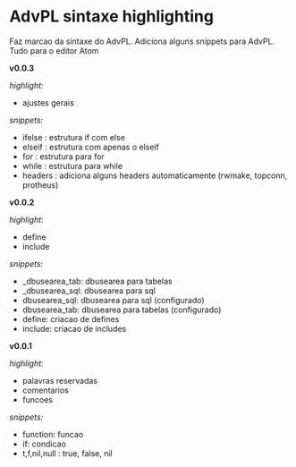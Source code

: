 AdvPL sintaxe highlighting
==========================
Faz marcao da sintaxe do AdvPL. Adiciona alguns snippets para AdvPL. Tudo para o
editor Atom

**v0.0.3**

_highlight:_
- ajustes gerais

_snippets:_
- ifelse   : estrutura if com else
- elseif   : estrutura com apenas o elseif
- for      : estrutura para for
- while    : estrutura para while
- headers  : adiciona alguns headers automaticamente (rwmake, topconn, protheus)


**v0.0.2**

_highlight:_
- define
- include

_snippets:_
- \_dbusearea_tab: dbusearea para tabelas
- \_dbusearea_sql: dbusearea para sql
- dbusearea_sql:   dbusearea para sql (configurado)
- dbusearea_tab:   dbusearea para tabelas (configurado)
- define:          criacao de defines
- include:         criacao de includes

**v0.0.1**

_highlight:_
- palavras reservadas
- comentarios
- funcoes

_snippets:_
- function: funcao
- if: condicao
- t,f,nil,null : true, false, nil
